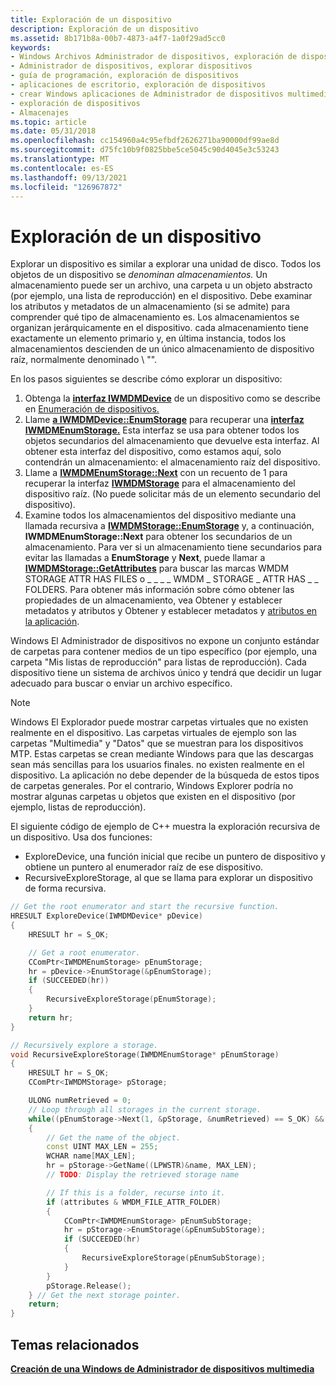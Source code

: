 ```yaml
---
title: Exploración de un dispositivo
description: Exploración de un dispositivo
ms.assetid: 8b171b8a-00b7-4873-a4f7-1a0f29ad5cc0
keywords:
- Windows Archivos Administrador de dispositivos, exploración de dispositivos
- Administrador de dispositivos, explorar dispositivos
- guía de programación, exploración de dispositivos
- aplicaciones de escritorio, exploración de dispositivos
- crear Windows aplicaciones de Administrador de dispositivos multimedia, explorar dispositivos
- exploración de dispositivos
- Almacenajes
ms.topic: article
ms.date: 05/31/2018
ms.openlocfilehash: cc154960a4c95efbdf2626271ba90000df99ae8d
ms.sourcegitcommit: d75fc10b9f0825bbe5ce5045c90d4045e3c53243
ms.translationtype: MT
ms.contentlocale: es-ES
ms.lasthandoff: 09/13/2021
ms.locfileid: "126967872"
---
```

# <a name="exploring-a-device"></a>Exploración de un dispositivo

Explorar un dispositivo es similar a explorar una unidad de disco. Todos los objetos de un dispositivo se *denominan almacenamientos.* Un almacenamiento puede ser un archivo, una carpeta u un objeto abstracto (por ejemplo, una lista de reproducción) en el dispositivo. Debe examinar los atributos y metadatos de un almacenamiento (si se admite) para comprender qué tipo de almacenamiento es. Los almacenamientos se organizan jerárquicamente en el dispositivo. cada almacenamiento tiene exactamente un elemento primario y, en última instancia, todos los almacenamientos descienden de un único almacenamiento de dispositivo raíz, normalmente denominado \\ "".

En los pasos siguientes se describe cómo explorar un dispositivo:

1.  Obtenga la [**interfaz IWMDMDevice**](/windows/desktop/api/mswmdm/nn-mswmdm-iwmdmdevice) de un dispositivo como se describe en [Enumeración de dispositivos.](enumerating-devices.md)
2.  Llame [**a IWMDMDevice::EnumStorage**](/windows/desktop/api/mswmdm/nf-mswmdm-iwmdmdevice-enumstorage) para recuperar una [**interfaz IWMDMEnumStorage.**](/windows/desktop/api/mswmdm/nn-mswmdm-iwmdmenumstorage) Esta interfaz se usa para obtener todos los objetos secundarios del almacenamiento que devuelve esta interfaz. Al obtener esta interfaz del dispositivo, como estamos aquí, solo contendrán un almacenamiento: el almacenamiento raíz del dispositivo.
3.  Llame a [**IWMDMEnumStorage::Next**](/windows/desktop/api/mswmdm/nf-mswmdm-iwmdmenumstorage-next) con un recuento de 1 para recuperar la interfaz [**IWMDMStorage**](/windows/desktop/api/mswmdm/nn-mswmdm-iwmdmstorage) para el almacenamiento del dispositivo raíz. (No puede solicitar más de un elemento secundario del dispositivo).
4.  Examine todos los almacenamientos del dispositivo mediante una llamada recursiva a [**IWMDMStorage::EnumStorage**](/windows/desktop/api/mswmdm/nf-mswmdm-iwmdmstorage-enumstorage) y, a continuación, **IWMDMEnumStorage::Next** para obtener los secundarios de un almacenamiento. Para ver si un almacenamiento tiene secundarios para evitar las llamadas a **EnumStorage** y **Next**, puede llamar a [**IWMDMStorage::GetAttributes**](/windows/desktop/api/mswmdm/nf-mswmdm-iwmdmstorage-getattributes) para buscar las marcas WMDM STORAGE ATTR HAS FILES o \_ \_ \_ \_ WMDM \_ STORAGE \_ ATTR HAS \_ \_ FOLDERS. Para obtener más información sobre cómo obtener [](getting-and-setting-metadata-and-attributes.md) las propiedades de un almacenamiento, vea Obtener y establecer metadatos y atributos y Obtener y establecer metadatos y [atributos en la aplicación](getting-and-setting-metadata-and-attributes-in-the-application.md).

Windows El Administrador de dispositivos no expone un conjunto estándar de carpetas para contener medios de un tipo específico (por ejemplo, una carpeta "Mis listas de reproducción" para listas de reproducción). Cada dispositivo tiene un sistema de archivos único y tendrá que decidir un lugar adecuado para buscar o enviar un archivo específico.

> [!Note]  
> Windows El Explorador puede mostrar carpetas virtuales que no existen realmente en el dispositivo. Las carpetas virtuales de ejemplo son las carpetas "Multimedia" y "Datos" que se muestran para los dispositivos MTP. Estas carpetas se crean mediante Windows para que las descargas sean más sencillas para los usuarios finales. no existen realmente en el dispositivo. La aplicación no debe depender de la búsqueda de estos tipos de carpetas generales. Por el contrario, Windows Explorer podría no mostrar algunas carpetas u objetos que existen en el dispositivo (por ejemplo, listas de reproducción).

 

El siguiente código de ejemplo de C++ muestra la exploración recursiva de un dispositivo. Usa dos funciones:

-   ExploreDevice, una función inicial que recibe un puntero de dispositivo y obtiene un puntero al enumerador raíz de ese dispositivo.
-   RecursiveExploreStorage, al que se llama para explorar un dispositivo de forma recursiva.


```C++
// Get the root enumerator and start the recursive function.
HRESULT ExploreDevice(IWMDMDevice* pDevice)
{
    HRESULT hr = S_OK;

    // Get a root enumerator.
    CComPtr<IWMDMEnumStorage> pEnumStorage;
    hr = pDevice->EnumStorage(&pEnumStorage);
    if (SUCCEEDED(hr))
    {
        RecursiveExploreStorage(pEnumStorage);
    }
    return hr;
}

// Recursively explore a storage.
void RecursiveExploreStorage(IWMDMEnumStorage* pEnumStorage)
{
    HRESULT hr = S_OK;
    CComPtr<IWMDMStorage> pStorage;

    ULONG numRetrieved = 0;
    // Loop through all storages in the current storage.
    while((pEnumStorage->Next(1, &pStorage, &numRetrieved) == S_OK) && (numRetrieved == 1))
    {
        // Get the name of the object.
        const UINT MAX_LEN = 255;
        WCHAR name[MAX_LEN];
        hr = pStorage->GetName((LPWSTR)&name, MAX_LEN);
        // TODO: Display the retrieved storage name

        // If this is a folder, recurse into it.
        if (attributes & WMDM_FILE_ATTR_FOLDER)
        {
            CComPtr<IWMDMEnumStorage> pEnumSubStorage;
            hr = pStorage->EnumStorage(&pEnumSubStorage);
            if (SUCCEEDED(hr)
            {
                RecursiveExploreStorage(pEnumSubStorage);
            }
        }
        pStorage.Release();
    } // Get the next storage pointer.
    return;
}
```



## <a name="related-topics"></a>Temas relacionados

<dl> <dt>

[**Creación de una Windows de Administrador de dispositivos multimedia**](creating-a-windows-media-device-manager-application.md)
</dt> </dl>

 

 




